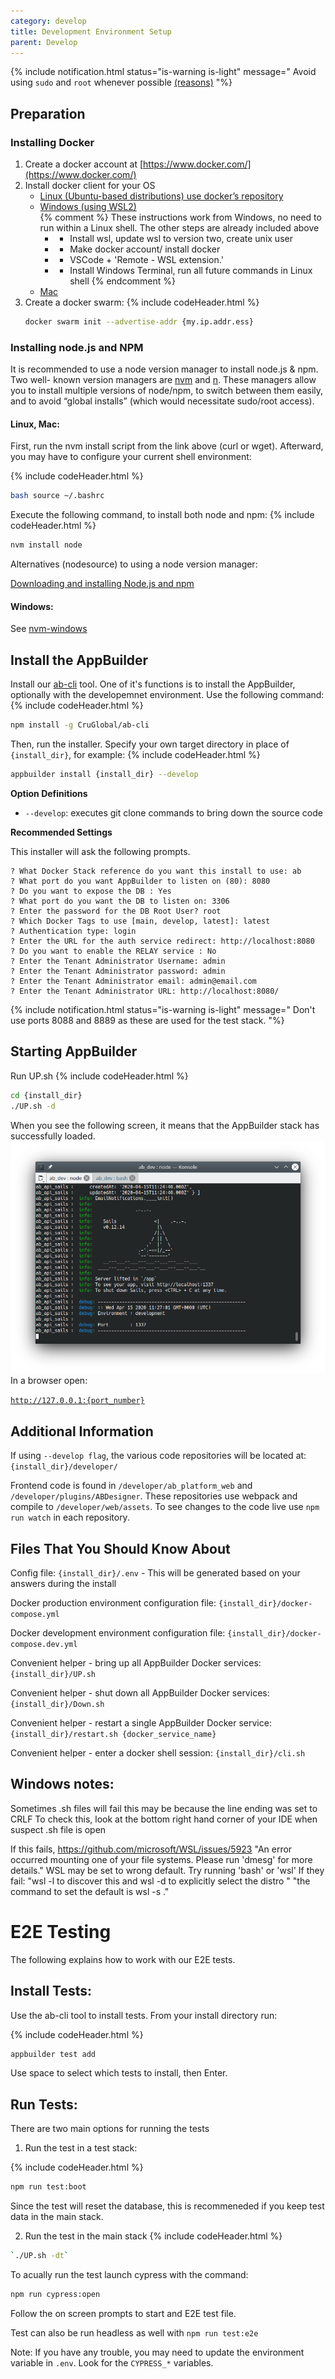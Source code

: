 ```yaml
---
category: develop
title: Development Environment Setup
parent: Develop
---
```


<!-- {% include notification.html status="is-info is-light" message="
node.js and Docker run in very “Unix” flavored environments. All three major platforms (Windows, Mac, and Linux) can be used for both development and production environments. For Windows, it’s highly advisable to use the Windows Subsystem for Linux 2 feature to enable the Unix flavoring.
"%}

{% include notification.html status="is-light" message="
These instructions have been tested with Elementary OS 5.04, Ubuntu 20.04, and Mac OS X 10.14.6.
"%} -->

{% include notification.html status="is-warning is-light" message="
 Avoid using `sudo` and `root` whenever possible [(reasons)](https://dev.to/becodeorg/you-should-never-use-sudo-while-coding-4fa0)
"%}

## Preparation

### Installing Docker

1. Create a docker account at [https://www.docker.com/](https://www.docker.com/)
1. Install docker client for your OS
   - [Linux (Ubuntu-based distributions) use docker’s repository](https://docs.docker.com/engine/install/ubuntu/)
   - [Windows (using WSL2)](https://docs.docker.com/docker-for-windows/wsl/)  
     {% comment %}
     These instructions work from Windows, no need to run within a Linux shell. The other steps are already included above
     - - Install wsl, update wsl to version two, create unix user
     - - Make docker account/ install docker
     - - VSCode + 'Remote - WSL extension.'
     - - Install Windows Terminal, run all future commands in Linux shell
         {% endcomment %}
   - [Mac](https://docs.docker.com/docker-for-mac/install/)
1. Create a docker swarm:
{% include codeHeader.html %}
   ```bash
   docker swarm init --advertise-addr {my.ip.addr.ess}
   ```

### Installing node.js and NPM

It is recommended to use a node version manager to install node.js & npm. Two well- known version managers are [nvm](https://github.com/nvm-sh/nvm#node-version-manager---) and [n](https://github.com/tj/n#n--interactively-manage-your-nodejs-versions). These managers allow you to install multiple versions of node/npm, to switch between them easily, and to avoid “global installs” (which would necessitate sudo/root access).

#### Linux, Mac:

First, run the nvm install script from the link above (curl or wget). Afterward, you may have to configure your current shell environment:

{% include codeHeader.html %}
```bash
bash source ~/.bashrc
```

Execute the following command, to install both node and npm:
{% include codeHeader.html %}
```bash
nvm install node
```

Alternatives (nodesource) to using a node version manager:

[Downloading and installing Node.js and npm](https://docs.npmjs.com/downloading-and-installing-node-js-and-npm)

#### Windows:

See [nvm-windows](https://github.com/coreybutler/nvm-windows)

## Install the AppBuilder

Install our [ab-cli](https://github.com/CruGlobal/ab-cli) tool. One of it's functions is to install the AppBuilder, optionally with the developemnet environment. Use the following command:
{% include codeHeader.html %}
```bash
npm install -g CruGlobal/ab-cli
```

Then, run the installer. Specify your own target directory in place of `{install_dir}`, for example:
{% include codeHeader.html %}
```bash
appbuilder install {install_dir} --develop
```

**Option Definitions**

- `--develop`: executes git clone commands to bring down the source code

**Recommended Settings**

This installer will ask the following prompts.

```plaintext
? What Docker Stack reference do you want this install to use: ab
? What port do you want AppBuilder to listen on (80): 8080
? Do you want to expose the DB : Yes
? What port do you want the DB to listen on: 3306
? Enter the password for the DB Root User? root
? Which Docker Tags to use [main, develop, latest]: latest
? Authentication type: login
? Enter the URL for the auth service redirect: http://localhost:8080
? Do you want to enable the RELAY service : No
? Enter the Tenant Administrator Username: admin
? Enter the Tenant Administrator password: admin
? Enter the Tenant Administrator email: admin@email.com
? Enter the Tenant Administrator URL: http://localhost:8080/
```

{% include notification.html status="is-warning is-light" message="
Don't use ports 8088 and 8889 as these are used for the test stack.
"%}

## Starting AppBuilder

Run UP.sh
{% include codeHeader.html %}
```bash
cd {install_dir}
./UP.sh -d
```

When you see the following screen, it means that the AppBuilder stack has successfully loaded.
![](images/appbuilderUp.png)\
In a browser open:

[`http://127.0.0.1:{port_number}`](http://127.0.0.1)

## Additional Information

If using `--develop flag`, the various code repositories will be located at: `{install_dir}/developer/`

Frontend code is found in `/developer/ab_platform_web` and `/developer/plugins/ABDesigner`. 
These repositories use webpack and compile to `/developer/web/assets`. 
To see changes to the code live use `npm run watch` in each repository.

## Files That You Should Know About
Config file: `{install_dir}/.env` - This will be generated based on your answers during the install

Docker production environment configuration file: `{install_dir}/docker-compose.yml`

Docker development environment configuration file: `{install_dir}/docker-compose.dev.yml`

Convenient helper - bring up all AppBuilder Docker services: `{install_dir}/UP.sh`

Convenient helper - shut down all AppBuilder Docker services: `{install_dir}/Down.sh`

Convenient helper - restart a single AppBuilder Docker service: `{install_dir}/restart.sh {docker_service_name}`

Convenient helper - enter a docker shell session: `{install_dir}/cli.sh`

## Windows notes:

Sometimes .sh files will fail this may be because the line ending was set to CRLF
To check this, look at the bottom right hand corner of your IDE when suspect .sh file is open

If this fails,
https://github.com/microsoft/WSL/issues/5923
"An error occurred mounting one of your file systems. Please run 'dmesg' for more details."
WSL may be set to wrong default. Try running 'bash' or 'wsl'
If they fail:
"wsl -l to discover this and wsl -d <myDistro>to explicitly select the distro "
"the command to set the default is wsl -s <myDistro>."

# E2E Testing

The following explains how to work with our E2E tests.

## Install Tests:
Use the ab-cli tool to install tests. From your install directory run:

{% include codeHeader.html %}
```bash
appbuilder test add
```

Use space to select which tests to install, then Enter.

## Run Tests:
There are two main options for running the tests

1) Run the test in a test stack:

{% include codeHeader.html %}
```bash
npm run test:boot
```
Since the test will reset the database, this is recommeneded if you keep test data in the main stack.

2) Run the test in the main stack
{% include codeHeader.html %}
```bash
`./UP.sh -dt`
```

To acually run the test launch cypress with the command:
```bash
npm run cypress:open
```
Follow the on screen prompts to start and E2E test file.

Test can also be run headless as well with `npm run test:e2e`


Note: If you have any trouble, you may need to update the environment variable in `.env`. Look for the `CYPRESS_*` variables.  

